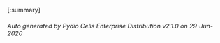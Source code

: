 






[:summary]

###### Auto generated by Pydio Cells Enterprise Distribution v2.1.0 on 29-Jun-2020
